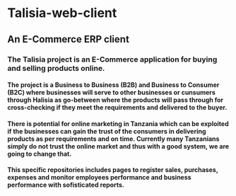 # Talisia-web-client

## An E-Commerce ERP client

### The Talisia project is an E-Commerce application for buying and selling products online.

#### The project is a Business to Business (B2B) and Business to Consumer (B2C) where businesses will serve to other businesses or cunsumers through Halisia as go-between where the products will pass through for cross-checking if they meet the requirements and delivered to the buyer.

#### There is potential for online marketing in Tanzania which can be exploited if the businesses can gain the trust of the consumers in delivering products as per requirements and on time. Currently many Tanzanians simply do not trust the online market and thus with a good system, we are going to change that.

#### This specific repositories includes pages to register sales, purchases, expenses and monitor employees performance and business performance with sofisticated reports.
